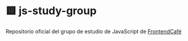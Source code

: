 # 🟨 js-study-group
Repositorio oficial del grupo de estudio de JavaScript de <a href="https://frontend.cafe" target="_blank">FrontendCafé</a>

